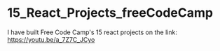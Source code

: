 # 15_React_Projects_freeCodeCamp
I have built Free Code Camp's 15 react projects on the link: https://youtu.be/a_7Z7C_JCyo
